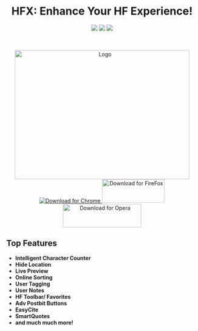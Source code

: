 <div align="center">
  <h1>
    HFX: Enhance Your HF Experience!
  </h1>
  <img src="https://img.shields.io/chrome-web-store/rating/nimelepbpejjlbmoobocpfnjhihnpked.png" href="https://chrome.google.com/webstore/detail/hf-xtension/hcfofmfmidhgbblcnnipcphhegcmdeeb">   <img src="https://img.shields.io/chrome-web-store/rating-count/nimelepbpejjlbmoobocpfnjhihnpked.png" href="https://chrome.google.com/webstore/detail/hf-xtension/hcfofmfmidhgbblcnnipcphhegcmdeeb">   <img src="https://img.shields.io/chrome-web-store/v/nimelepbpejjlbmoobocpfnjhihnpked.png" href="https://chrome.google.com/webstore/detail/hf-xtension/hcfofmfmidhgbblcnnipcphhegcmdeeb" >
  
  <br><br>
  <img src="https://raw.githubusercontent.com/xadamxk/HFX/master/images/banner-large.png"  width="460" height="340" title="Logo"  />
  <br />
  <a align="center" href="https://chrome.google.com/webstore/detail/hf-xtension/hcfofmfmidhgbblcnnipcphhegcmdeeb">
    <img src="https://developer.chrome.com/webstore/images/ChromeWebStore_BadgeWBorder_v2_206x58.png" title="Download for Chrome"  />
  </a>
  <a align="center" href="https://github.com/xadamxk/HFX/releases/latest">
    <img src="https://raw.githubusercontent.com/xadamxk/HFX/master/images/FireFoxWebStore01.png" width="165" height="62" title="Download for FireFox"  />
  </a>
  <a align="center" href="https://github.com/xadamxk/HFX/wiki/Installing-HFX-on-Opera-Browser">
    <img src="https://raw.githubusercontent.com/xadamxk/HFX/master/images/OperaWebStore01.png" width="206" height="62" title="Download for Opera"  />
  </a>
  <br>
</div>

<h2>Top Features</h2>
<ul>
  <li><b>Intelligent Character Counter</b></li>
  <li><b>Hide Location</b></li>
  <li><b>Live Preview</b></li>
  <li><b>Online Sorting</b></li>
  <li><b>User Tagging</b></li>
  <li><b>User Notes</b></li>
  <li><b>HF Toolbar/ Favorites</b></li>
  <li><b>Adv Postbit Buttons</b></li>
  <li><b>EasyCite</b></li>
  <li><b>SmartQuotes</b></li>
  <li><b>and much much more!</b></li>
</ul>
